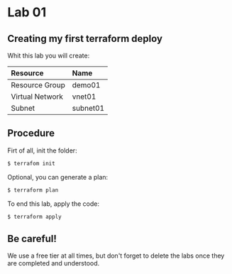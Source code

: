 # Lab 01

## Creating my first terraform deploy

Whit this lab you will create:

| Resource  | Name  |
|:----------|:----------|
| Resource Group   | demo01   |
| Virtual Network    | vnet01   |
| Subnet    | subnet01    |

## Procedure

Firt of all, init the folder:
```sh
$ terrafom init
```

Optional, you can generate a plan:
```sh
$ terraform plan
```

To end this lab, apply the code:
```sh
$ terraform apply
```

## Be careful!

We use a free tier at all times, but don't forget to delete the labs once they are completed and understood.
